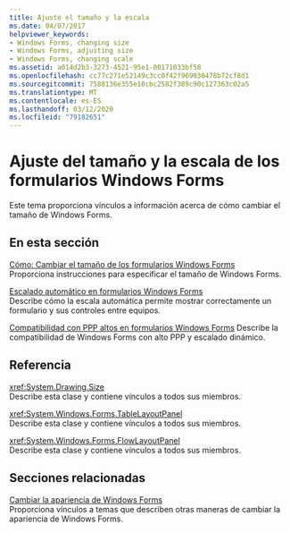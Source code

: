 ```yaml
---
title: Ajuste el tamaño y la escala
ms.date: 04/07/2017
helpviewer_keywords:
- Windows Forms, changing size
- Windows Forms, adjusting size
- Windows Forms, changing scale
ms.assetid: a014d2b3-3273-4521-95e1-00171033bf58
ms.openlocfilehash: cc77c271e52149c3cc0f42f969030478b72cf8d1
ms.sourcegitcommit: 7588136e355e10cbc2582f389c90c127363c02a5
ms.translationtype: MT
ms.contentlocale: es-ES
ms.lasthandoff: 03/12/2020
ms.locfileid: "79182651"
---
```

# <a name="adjusting-the-size-and-scale-of-windows-forms"></a>Ajuste del tamaño y la escala de los formularios Windows Forms
Este tema proporciona vínculos a información acerca de cómo cambiar el tamaño de Windows Forms.  
  
## <a name="in-this-section"></a>En esta sección  
 [Cómo: Cambiar el tamaño de los formularios Windows Forms](how-to-resize-windows-forms.md)  
 Proporciona instrucciones para especificar el tamaño de Windows Forms.  
  
 [Escalado automático en formularios Windows Forms](automatic-scaling-in-windows-forms.md)  
 Describe cómo la escala automática permite mostrar correctamente un formulario y sus controles entre equipos.  
  
 [Compatibilidad con PPP altos en formularios Windows Forms](high-dpi-support-in-windows-forms.md) Describe la compatibilidad de Windows Forms con alto PPP y escalado dinámico.
  
## <a name="reference"></a>Referencia  
 <xref:System.Drawing.Size>  
 Describe esta clase y contiene vínculos a todos sus miembros.  
  
 <xref:System.Windows.Forms.TableLayoutPanel>  
 Describe esta clase y contiene vínculos a todos sus miembros.  
  
 <xref:System.Windows.Forms.FlowLayoutPanel>  
 Describe esta clase y contiene vínculos a todos sus miembros.  
  
## <a name="related-sections"></a>Secciones relacionadas  
 [Cambiar la apariencia de Windows Forms](changing-the-appearance-of-windows-forms.md)  
 Proporciona vínculos a temas que describen otras maneras de cambiar la apariencia de Windows Forms.
